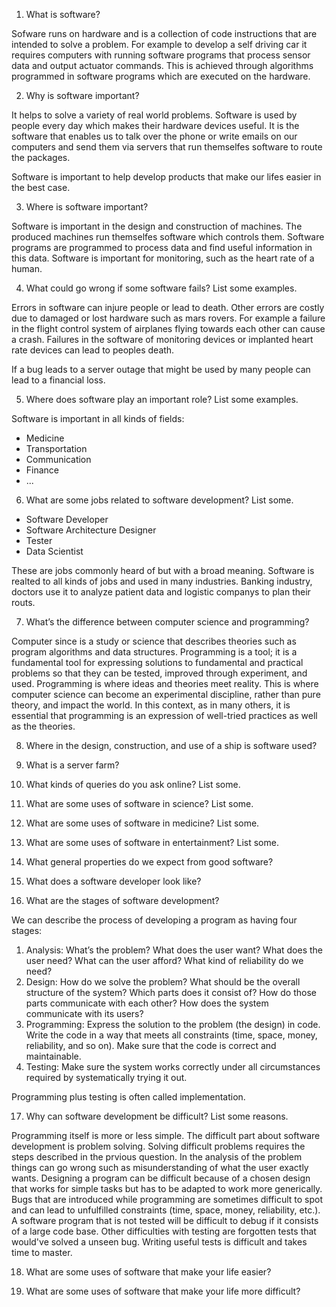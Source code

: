 1. What is software?

Sofware runs on hardware and is a collection of code instructions that are intended to solve a problem.
For example to develop a self driving car it requires computers with running software programs that process sensor data and output actuator commands.
This is achieved through algorithms programmed in software programs which are executed on the hardware.

2. Why is software important?

It helps to solve a variety of real world problems.
Software is used by people every day which makes their hardware devices useful.
It is the software that enables us to talk over the phone or write emails on our computers and send them via servers that run themselfes software to route the packages.

Software is important to help develop products that make our lifes easier in the best case.

3. Where is software important?

Software is important in the design and construction of machines. The produced machines run themselfes software which controls them. 
Software programs are programmed to process data and find useful information in this data. Software is important for monitoring, such as the heart rate of a human.

4. What could go wrong if some software fails? List some examples. 

Errors in software can injure people or lead to death. Other errors are costly due to damaged or lost hardware such as mars rovers. 
For example a failure in the flight control system of airplanes flying towards each other can cause a crash.
Failures in the software of monitoring devices or implanted heart rate devices can lead to peoples death.

If a bug leads to a server outage that might be used by many people can lead to a financial loss.

5. Where does software play an important role? List some examples. 

Software is important in all kinds of fields: 

- Medicine
- Transportation
- Communication
- Finance
- ...

6. What are some jobs related to software development? List some.

- Software Developer
- Software Architecture Designer
- Tester
- Data Scientist

These are jobs commonly heard of but with a broad meaning. Software is realted to all kinds of jobs and used in many industries.
Banking industry, doctors use it to analyze patient data and logistic companys to plan their routs.

7. What’s the difference between computer science and programming? 

Computer since is a study or science that describes theories such as program algorithms and data structures. 
Programming is a tool; it is a fundamental tool for expressing solutions to fundamental and practical problems so that they can be tested, 
improved through experiment, and used. Programming is where ideas and theories meet reality. 
This is where computer science can become an experimental discipline, rather than pure theory, and impact the world. 
In this context, as in many others, it is essential that programming is an expression of well-tried practices as well as the theories.

8. Where in the design, construction, and use of a ship is software used? 

9. What is a server farm?


10. What kinds of queries do you ask online? List some.

11. What are some uses of software in science? List some.



12. What are some uses of software in medicine? List some.



13. What are some uses of software in entertainment? List some. 



14. What general properties do we expect from good software? 



15. What does a software developer look like?


16. What are the stages of software development?

We can describe the process of developing a program as having four stages:
1. Analysis: What’s the problem? What does the user want? What does the user need? What can the user afford? What kind of reliability do we need?
2. Design: How do we solve the problem? What should be the overall structure of the system? Which parts does it consist of? How do those parts communicate with each other? How does the system communicate with its users?
3. Programming: Express the solution to the problem (the design) in code. Write the code in a way that meets all constraints (time, space, money, reliability, and so on). Make sure that the code is correct and maintainable.
4. Testing: Make sure the system works correctly under all circumstances required by systematically trying it out.

Programming plus testing is often called implementation.



17. Why can software development be difficult? List some reasons. 

Programming itself is more or less simple. The difficult part about software development is problem solving. 
Solving difficult problems requires the steps described in the prvious question. In the analysis of the problem things can go wrong such as misunderstanding of what the user exactly wants.
Designing a program can be difficult because of a chosen design that works for simple tasks but has to be adapted to work more generically. 
Bugs that are introduced while programming are sometimes difficult to spot and can lead to unfulfilled constraints (time, space, money, reliability, etc.). 
A software program that is not tested will be difficult to debug if it consists of a large code base. Other difficulties with testing are forgotten tests that would've solved a unseen bug.
Writing useful tests is difficult and takes time to master. 

18. What are some uses of software that make your life easier?


19. What are some uses of software that make your life more difficult?

